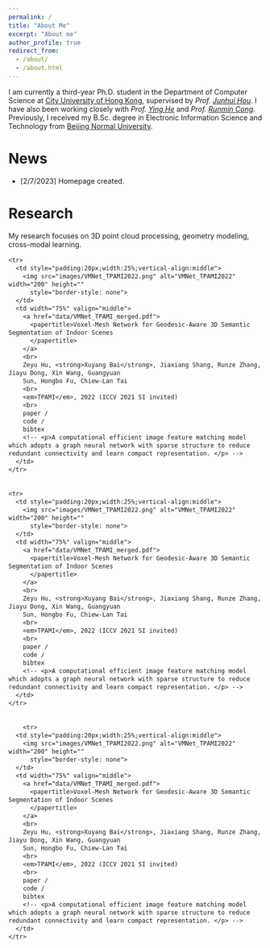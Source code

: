 ```yaml
---
permalink: /
title: "About Me"
excerpt: "About me"
author_profile: true
redirect_from: 
  - /about/
  - /about.html
---
```



I am currently a third-year Ph.D. student in the Department of Computer Science at [City University of Hong Kong](https://www.cityu.edu.hk/), supervised by *Prof. [Junhui Hou](https://sites.google.com/site/junhuihoushomepage/)*. I have also been working closely with *Prof. [Ying He](https://personal.ntu.edu.sg/yhe/)* and *Prof. [Runmin Cong](https://rmcong.github.io/)*. Previously, I received my B.Sc. degree in Electronic Information Science and Technology from [Beijing Normal University](https://english.bnu.edu.cn/).


News
======
* [2/7/2023] Homepage created.


Research
======
My research focuses on 3D point cloud processing, geometry modeling, cross-modal learning.


<table
  border=0
  style="width:100%;border:0px;border-spacing:0px ;border-collapse:separate;margin-right:auto;margin-left:auto;">
  <tbody>

    <tr>
      <td style="padding:20px;width:25%;vertical-align:middle">
        <img src="images/VMNet_TPAMI2022.png" alt="VMNet_TPAMI2022" width="200" height=""
          style="border-style: none">
      </td>
      <td width="75%" valign="middle">
        <a href="data/VMNet_TPAMI_merged.pdf">
          <papertitle>Voxel-Mesh Network for Geodesic-Aware 3D Semantic Segmentation of Indoor Scenes
          </papertitle>
        </a>
        <br>
        Zeyu Hu, <strong>Xuyang Bai</strong>, Jiaxiang Shang, Runze Zhang, Jiayu Dong, Xin Wang, Guangyuan
        Sun, Hongbo Fu, Chiew-Lan Tai
        <br>
        <em>TPAMI</em>, 2022 (ICCV 2021 SI invited)
        <br>
        paper /
        code /
        bibtex
        <!-- <p>A computational efficient image feature matching model which adopts a graph neural network with sparse structure to reduce redundant connectivity and learn compact representation. </p> -->
      </td>
    </tr>


    <tr>
      <td style="padding:20px;width:25%;vertical-align:middle">
        <img src="images/VMNet_TPAMI2022.png" alt="VMNet_TPAMI2022" width="200" height=""
          style="border-style: none">
      </td>
      <td width="75%" valign="middle">
        <a href="data/VMNet_TPAMI_merged.pdf">
          <papertitle>Voxel-Mesh Network for Geodesic-Aware 3D Semantic Segmentation of Indoor Scenes
          </papertitle>
        </a>
        <br>
        Zeyu Hu, <strong>Xuyang Bai</strong>, Jiaxiang Shang, Runze Zhang, Jiayu Dong, Xin Wang, Guangyuan
        Sun, Hongbo Fu, Chiew-Lan Tai
        <br>
        <em>TPAMI</em>, 2022 (ICCV 2021 SI invited)
        <br>
        paper /
        code /
        bibtex
        <!-- <p>A computational efficient image feature matching model which adopts a graph neural network with sparse structure to reduce redundant connectivity and learn compact representation. </p> -->
      </td>
    </tr>


        <tr>
      <td style="padding:20px;width:25%;vertical-align:middle">
        <img src="images/VMNet_TPAMI2022.png" alt="VMNet_TPAMI2022" width="200" height=""
          style="border-style: none">
      </td>
      <td width="75%" valign="middle">
        <a href="data/VMNet_TPAMI_merged.pdf">
          <papertitle>Voxel-Mesh Network for Geodesic-Aware 3D Semantic Segmentation of Indoor Scenes
          </papertitle>
        </a>
        <br>
        Zeyu Hu, <strong>Xuyang Bai</strong>, Jiaxiang Shang, Runze Zhang, Jiayu Dong, Xin Wang, Guangyuan
        Sun, Hongbo Fu, Chiew-Lan Tai
        <br>
        <em>TPAMI</em>, 2022 (ICCV 2021 SI invited)
        <br>
        paper /
        code /
        bibtex
        <!-- <p>A computational efficient image feature matching model which adopts a graph neural network with sparse structure to reduce redundant connectivity and learn compact representation. </p> -->
      </td>
    </tr>


  </tbody>
</table>
